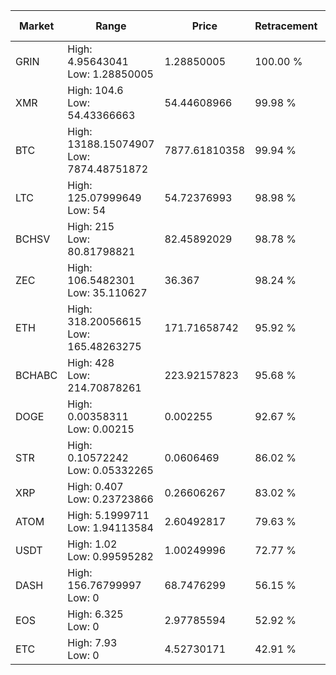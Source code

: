 | Market | Range | Price| Retracement | Doubles to 50% |
| --- | --- | --- | --- | --- |
| GRIN | High: 4.95643041<br />Low: 1.28850005 | 1.28850005 | 100.00 % | 2.42 |
| XMR | High: 104.6<br />Low: 54.43366663 | 54.44608966 | 99.98 % | 1.46 |
| BTC | High: 13188.15074907<br />Low: 7874.48751872 | 7877.61810358 | 99.94 % | 1.34 |
| LTC | High: 125.07999649<br />Low: 54 | 54.72376993 | 98.98 % | 1.64 |
| BCHSV | High: 215<br />Low: 80.81798821 | 82.45892029 | 98.78 % | 1.79 |
| ZEC | High: 106.5482301<br />Low: 35.110627 | 36.367 | 98.24 % | 1.95 |
| ETH | High: 318.20056615<br />Low: 165.48263275 | 171.71658742 | 95.92 % | 1.41 |
| BCHABC | High: 428<br />Low: 214.70878261 | 223.92157823 | 95.68 % | 1.44 |
| DOGE | High: 0.00358311<br />Low: 0.00215 | 0.002255 | 92.67 % | 1.27 |
| STR | High: 0.10572242<br />Low: 0.05332265 | 0.0606469 | 86.02 % | 1.31 |
| XRP | High: 0.407<br />Low: 0.23723866 | 0.26606267 | 83.02 % | 1.21 |
| ATOM | High: 5.1999711<br />Low: 1.94113584 | 2.60492817 | 79.63 % | 1.37 |
| USDT | High: 1.02<br />Low: 0.99595282 | 1.00249996 | 72.77 % | 1.01 |
| DASH | High: 156.76799997<br />Low: 0 | 68.7476299 | 56.15 % | 1.14 |
| EOS | High: 6.325<br />Low: 0 | 2.97785594 | 52.92 % | 1.06 |
| ETC | High: 7.93<br />Low: 0 | 4.52730171 | 42.91 % | 0.00 |

